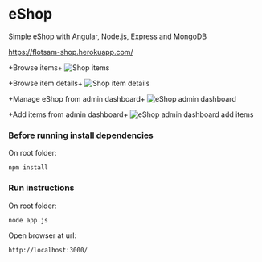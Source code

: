 # eShop

Simple eShop with Angular, Node.js, Express and MongoDB

https://flotsam-shop.herokuapp.com/

+Browse items+
![Shop items](https://imgur.com/a/HPQBxuU)

+Browse item details+
![Shop item details](https://imgur.com/N7qRXhq)

+Manage eShop from admin dashboard+
![eShop admin dashboard](https://imgur.com/dGPqMAa)

+Add items from admin dashboard+
![eShop admin dashboard add items](https://imgur.com/5pi9onS)

### Before running install dependencies
On root folder:
```
npm install
```
### Run instructions
On root folder:
```
node app.js
```
Open browser at url:
```
http://localhost:3000/
```
